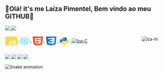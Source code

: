 
## 🌈Olá! it's me Laíza Pimentel, Bem vindo ao meu GITHUB🌈 
 <div>
 
  <a href="https://github.com/laizahpimentel">
  <img height="168em"  src="https://github-readme-stats.vercel.app/api?username=laizahpimentel&show_icons=true&theme=dracula&include_all_commits=true&count_private=true"/>
  <img height="158em" src="https://github-readme-stats.vercel.app/api/top-langs/?username=laizahpimentel&layout=compact&langs_count=7&theme=dracula"/>

   </div>
  
<div style="display: inline_block"><br>
  
  <img align="center" alt="iza-JS" height="30" width="40" src="https://raw.githubusercontent.com/devicons/devicon/master/icons/javascript/javascript-plain.svg">
  <img align="center" alt="Iza-React" height="30" width="40" src="https://raw.githubusercontent.com/devicons/devicon/master/icons/react/react-original.svg">
  <img align="center" alt="iza-HTML" height="30" width="40" src="https://raw.githubusercontent.com/devicons/devicon/master/icons/html5/html5-original.svg">
  <img align="center" alt="iza-CSS"  height="30" width="40" src="https://raw.githubusercontent.com/devicons/devicon/master/icons/css3/css3-original.svg">
  <img align="center" alt="iza-Python"  height="30" width="40" src="https://raw.githubusercontent.com/devicons/devicon/master/icons/python/python-original.svg">
  <img align="center" alt="Iza-C"  height="30" width="40" src="https://cdn.jsdelivr.net/gh/devicons/devicon/icons/c/c-original.svg">
  <img align="right" alt="Iza-hi" src="https://media.discordapp.net/attachments/829515456016023652/870362752621875230/gifizineo.gif">

</div>
  
   ## 
 
<div> 
  
  <a href="https://steamcommunity.com/id/izaunicorn666" target="_blank"><img src="https://img.shields.io/badge/Steam-000000?style=for-the-badge&logo=steam&logoColor=white" target="_blank"></a>
 <a href="https://open.spotify.com/user/aqx92ahl11rbivq8zzqo2kau2" target="_blank"><img src="https://img.shields.io/badge/Spotify-1ED760?&style=for-the-badge&logo=spotify&logoColor=white" target="_blank"></a> 
  <a href = "mailto:laizahpimentel@hotmail.com"><img src="https://img.shields.io/badge/Gmail-D14836?style=for-the-badge&logo=gmail&logoColor=white" target="_blank"></a>
  <a href="https://www.linkedin.com/in/la%C3%ADza-honorato-pimentel-320656140" target="_blank"><img src="https://img.shields.io/badge/-LinkedIn-%230077B5?style=for-the-badge&logo=linkedin&logoColor=white" target="_blank"></a> 
  
   ![Snake animation](https://github.com/laizahpimentel/laizahpimentel/blob/output/github-contribution-grid-snake.svg)
 
</div>





  


